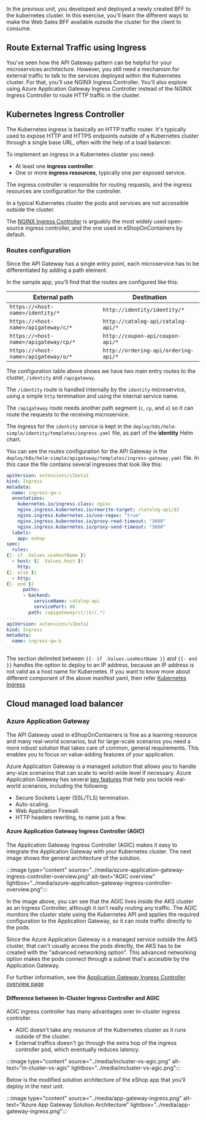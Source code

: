 In the previous unit, you developed and deployed a newly created BFF to the kubernetes cluster. In this exercise, you'll learn the different ways to make the Web Sales BFF available outside the cluster for the client to consume.

## Route External Traffic using Ingress

You've seen how the API Gateway pattern can be helpful for your microservices architecture. However, you still need a mechanism for external traffic to talk to the services deployed within the Kubernetes cluster. For that, you'll use NGINX Ingress Controller. You'll also explore using Azure Application Gateway Ingress Controller instead of the NGINX Ingress Controller to route HTTP traffic in the cluster.

## Kubernetes Ingress Controller

The Kubernetes ingress is basically an HTTP traffic router. It's typically used to expose HTTP and HTTPS endpoints outside of a Kubernetes cluster through a single base URL, often with the help of a load balancer.

To implement an ingress in a Kubernetes cluster you need:

- At least one **ingress controller**.
- One or more **ingress resources**, typically one per exposed service.

The ingress controller is responsible for routing requests, and the ingress resources are configuration for the controller.

In a typical Kubernetes cluster the pods and services are not accessible outside the cluster.

The [NGINX Ingress Controller](https://kubernetes.github.io/ingress-nginx/) is arguably the most widely used open-source ingress controller, and the one used in eShopOnContainers by default.

### Routes configuration

Since the API Gateway has a single entry point, each microservice has to be differentiated by adding a path element.

In the sample app, you'll find that the routes are configured like this:

| External path                         | Destination                          |
|---------------------------------------|--------------------------------------|
| `https://<host-name>/identity/*`      | `http://identity/identity/*`         |
| `https://<host-name>/apigateway/c/*`  | `http://catalog-api/catalog-api/*`   |
| `https://<host-name>/apigateway/cp/*` | `http://coupon-api/coupon-api/*`     |
| `https://<host-name>/apigateway/o/*`  | `http://ordering-api/ordering-api/*` |

The configuration table above shows we have two main entry routes to the cluster, `/identity` and `/apigateway`.

The `/identity` route is handled internally by the `identity` microservice, using a simple `http` termination and using the internal service name.

The `/apigateway` route needs another path segment (`c`, `cp`, and `o`) so it can route the requests to the receiving microservice.

The ingress for the `identity` service is kept in the `deploy/k8s/helm-simple/identity/templates/ingress.yaml` file, as part of the **identity** Helm chart.

You can see the routes configuration for the API Gateway in the `deploy/k8s/helm-simple/apigateway/templates/ingress-gateway.yaml` file. In this case the file contains several ingresses that look like this:

```yaml
apiVersion: extensions/v1beta1
kind: Ingress
metadata:
  name: ingress-gw-c
  annotations:
    kubernetes.io/ingress.class: nginx
    nginx.ingress.kubernetes.io/rewrite-target: /catalog-api/$2
    nginx.ingress.kubernetes.io/use-regex: "true"
    nginx.ingress.kubernetes.io/proxy-read-timeout: "3600"
    nginx.ingress.kubernetes.io/proxy-send-timeout: "3600"
  labels:
    app: eshop
spec:
  rules:
{{- if .Values.useHostName }}
  - host: {{ .Values.host }}
    http:
{{- else }}
  - http:
{{- end }}
      paths:
      - backend:
          serviceName: catalog-api
          servicePort: 80
        path: /apigateway/c(/|$)(.*)
---
apiVersion: extensions/v1beta1
kind: Ingress
metadata:
  name: ingress-gw-b
...
```

The section delimited between `{{- if .Values.useHostName }}` and `{{- end }}` handles the option to deploy to an IP address, because an IP address is not valid as a host name for Kubernetes. If you want to know more about different component of the above manifest yaml, then refer [Kubernetes Ingress](https://kubernetes.io/docs/concepts/services-networking/ingress/)

## Cloud managed load balancer

### Azure Application Gateway

The API Gateway used in eShopOnContainers is fine as a learning resource and many real-world scenarios, but for large-scale scenarios you need a more robust solution that takes care of common, general requirements. This enables you to focus on value-adding features of your application.

Azure Application Gateway is a managed solution that allows you to handle any-size scenarios that can scale to world-wide level if necessary. Azure Application Gateway has several [key features](/azure/application-gateway/features) that help you tackle real-world scenarios, including the following:

- Secure Sockets Layer (SSL/TLS) termination.
- Auto-scaling.
- Web Application Firewall.
- HTTP headers rewriting, to name just a few.

#### Azure Application Gateway Ingress Controller (AGIC)

The Application Gateway Ingress Controller (AGIC) makes it easy to integrate the Application Gateway with your Kubernetes cluster. The next image shows the general architecture of the solution.

:::image type="content" source="../media/azure-application-gateway-ingress-controller-overview.png" alt-text="AGIC overview" lightbox="../media/azure-application-gateway-ingress-controller-overview.png":::

In the image above, you can see that the AGIC lives inside the AKS cluster as an Ingress Controller, although it isn't really routing any traffic. The AGIC monitors the cluster state using the Kubernetes API and applies the required configuration to the Application Gateway, so it can route traffic directly to the pods.

Since the Azure Application Gateway is a managed service outside the AKS cluster, that can't usually access the pods directly, the AKS has to be created with the "advanced networking option". This advanced networking option makes the pods connect through a subnet that's accesible by the Application Gateway.

For further information, see the [Application Gateway Ingress Controller overview page](/azure/application-gateway/ingress-controller-overview)

#### Difference between In-Cluster Ingress Controller and AGIC

AGIC ingress controller has many advantages over in-cluster ingress controller.

- AGIC doesn't take any resource of the Kubernetes cluster as it runs outside of the cluster.
- External traffics doesn't go through the extra hop of the ingress controller pod, which eventually reduces latency.

:::image type="content" source="../media/incluster-vs-agic.png" alt-text="in-cluster-vs-agic" lightbox="../media/incluster-vs-agic.png":::

Below is the modified solution architecture of the eShop app that you'll deploy in the next unit.

:::image type="content" source="../media/app-gateway-ingress.png" alt-text="Azure App Gateway Solution Architecture" lightbox="../media/app-gateway-ingress.png":::
